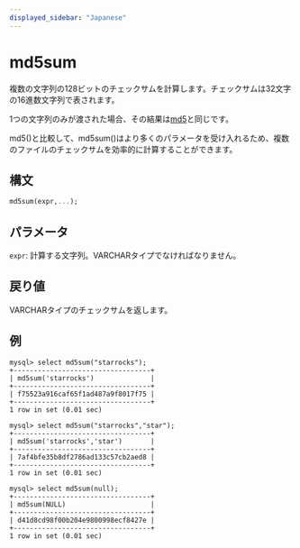 ```yaml
---
displayed_sidebar: "Japanese"
---
```


# md5sum

複数の文字列の128ビットのチェックサムを計算します。チェックサムは32文字の16進数文字列で表されます。

1つの文字列のみが渡された場合、その結果は[md5](md5.md)と同じです。

md5()と比較して、md5sum()はより多くのパラメータを受け入れるため、複数のファイルのチェックサムを効率的に計算することができます。

## 構文

```Haskell
md5sum(expr,...);
```

## パラメータ

`expr`: 計算する文字列。VARCHARタイプでなければなりません。

## 戻り値

VARCHARタイプのチェックサムを返します。

## 例

```Plain Text
mysql> select md5sum("starrocks");
+----------------------------------+
| md5sum('starrocks')              |
+----------------------------------+
| f75523a916caf65f1ad487a9f8017f75 |
+----------------------------------+
1 row in set (0.01 sec)

mysql> select md5sum("starrocks","star");
+----------------------------------+
| md5sum('starrocks','star')       |
+----------------------------------+
| 7af4bfe35b8df2786ad133c57cb2aed8 |
+----------------------------------+
1 row in set (0.01 sec)

mysql> select md5sum(null);
+----------------------------------+
| md5sum(NULL)                     |
+----------------------------------+
| d41d8cd98f00b204e9800998ecf8427e |
+----------------------------------+
1 row in set (0.01 sec)
```